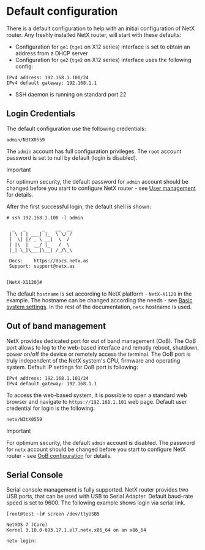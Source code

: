 # Default configuration

There is a default configuration to help with an initial configuration of NetX router. Any freshly installed NetX router, will start with these defaults:

* Configuration for `ge1` (`tge1` on X12 series) interface is set to obtain an address from a DHCP server 
* Configuration for `ge2` (`tge2` on X12 series) interface uses the following config:

```
IPv4 address: 192.168.1.100/24
IPv4 default gateway: 192.168.1.1
```

* SSH daemon is running on standard port 22

## Login Credentials

The default configuration use the following credentials:

```
admin/N3tX0559
```

The `admin` account has full configuration privileges. The `root` account password is set to null by default (login is disabled). 

> [!IMPORTANT]
> For optimum security, the default password for `admin` account should be changed before you start to configure NetX
> router - see [User management](~/docs/system/basics.md#user-management) for details.

After the first successful login, the default shell is shown:

```
# ssh 192.168.1.100 -l admin

  _   _      _    __  __
 | \ | | ___| |_  \ \/ /
 |  \| |/ _ \ __|  \  /
 | |\  |  __/ |_   /  \
 |_| \_|\___|\__| /_/\_\

 Docs:    https://docs.netx.as
 Support: support@netx.as


[NetX-X1120]#
```

The default `hostname` is set according to NetX platform - `NetX-X1120` in the example. The hostname can be changed according the
needs - see [Basic system settings](~/docs/system/basics.md#hostname). In the rest of the documentation, `netx` hostname is used.

## Out of band management

NetX provides dedicated port for out of band management (OoB). The OoB port allows to log to the web-based interface and remotly reboot,
shutdown, power on/off the device or remotely access the terminal. The OoB port is truly independent of the NetX system's CPU, firmware
and operating system. Default IP settings for OoB port is following:

```
IPv4 address: 192.168.1.101/24
IPv4 default gateway: 192.168.1.1
```

To access the web-based system, it is possible to open a standard web browser and navigate to `https://192.168.1.101` web page.
Default user credential for login is the following:

```
netx/N3tX0559
```

> [!IMPORTANT]
> For optimum security, the default `admin` account is disabled. The password for `netx` account should be changed before you start to
> configure NetX router - see [OoB configuration](~/docs/system/basics.md#out-of-band-management) for details.

## Serial Console 

Serial console management is fully supported. NetX router provides two USB ports, that can be used with USB to Serial Adapter. Default baud-rate speed 
is set to 9600. The following example shows login via serial link.

```
[root@test ~]# screen /dev/ttyUSB5

NetXOS 7 (Core)
Kernel 3.10.0-693.17.1.el7.netx.x86_64 on an x86_64

netx login: 
```
